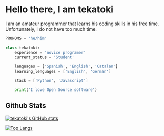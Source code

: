 # Hello there, I am tekatoki

I am an amateur programmer that learns his coding skills in his free time. 
Unfortunately, I do not have too much time.


````python
PRONOMS = 'he/him'

class tekatoki:    
    experience = 'novice programer'
    current_status = 'Student'
    
    lenguages = ['Spanish', 'English', 'Catalan']
    learning_lenguages = ['English', 'German']

    stack = ['Python', 'Javascript']

    print('I love Open Source software')
```` 

<!-- 
$username = add_your_github's_username
$hide= (hide anything you want) stars, commits, prs, issues, contribs
$count_private= true|false (to count your private activity on github)
$show_icons= true|false
$theme= THEME_NAME
 -->

## Github Stats

[![tekatoki's GitHub stats](https://github-readme-stats.vercel.app/api?username=tekatoki&hide=&count_private=true&show_icons=true&theme=dracula)](https://github.com/anuraghazra/github-readme-stats)

[![Top Langs](https://github-readme-stats.vercel.app/api/top-langs/?username=tekatoki&count_private=true&layout=compact&theme=dracula)](https://github.com/anuraghazra/github-readme-stats)